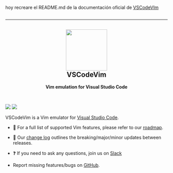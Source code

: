 hoy recreare el README.md de la documentación oficial de [VSCodeVIm](https://github.com/VSCodeVim/Vim/blob/master/README.md)

<h2 align="center">  </h2>

---

<!-- para lo siguiente se uso codigo html con  atributos -->

<h2 align="center"><img src="https://raw.githubusercontent.com/VSCodeVim/Vim/master/images/icon.png" height="128">
<br>VSCodeVim</h2>

<p align="center"><strong>Vim emulation for Visual Studio Code</strong></p>

<br>

<!-- para lo siguiente se utilizo imagenes de markdown  y hipervinculos combinados -->

[![](https://github.com/VSCodeVim/Vim/workflows/build/badge.svg?branch=master)](https://github.com/VSCodeVim/Vim/actions?query=workflow%3Abuild+branch%3Amaster)
[![](https://img.shields.io/badge/vscodevim-slack-blue.svg?logo=slack)](https://vscodevim.herokuapp.com/)

VSCodeVim is a Vim emulator for [Visual Studio Code](https://code.visualstudio.com/).

- :truck: For a full list of supported Vim features, please refer to our [roadmap](https://github.com/VSCodeVim/Vim/blob/master/ROADMAP.md).

- :page_with_curl: Our [change log](https://github.com/VSCodeVim/Vim/blob/master/CHANGELOG.md) outlines the breaking/major/minor updates between releases.
- :question: If you need to ask any questions, join us on [Slack](https://slack.com/intl/es-ar)

* Report missing features/bugs on [GitHub](https://github.com/VSCodeVim/Vim/issues).

